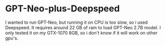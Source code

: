 # GPT-Neo-plus-Deepspeed
I wanted to run GPT-Neo, but running it on CPU is too slow, so i used Deepspeed.
It requires around 22 GB of ram to load GPT-Neo 2.7B model.
I only tested it on my GTX-1070 8GB, so i don't know if it will work on other gpu's.
